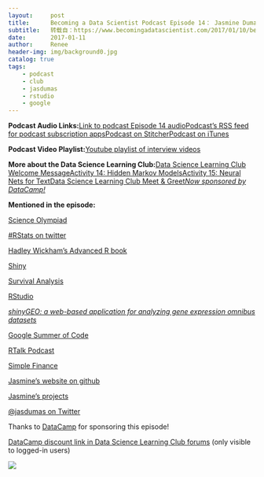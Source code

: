 ```yaml
---
layout:     post
title:      Becoming a Data Scientist Podcast Episode 14： Jasmine Dumas
subtitle:   转载自：https://www.becomingadatascientist.com/2017/01/10/becoming-a-data-scientist-podcast-episode-14-jasmine-dumas/
date:       2017-01-11
author:     Renee
header-img: img/background0.jpg
catalog: true
tags:
    - podcast
    - club
    - jasdumas
    - rstudio
    - google
---
```


**Podcast Audio Links:**[Link to podcast Episode 14 audio](https://www.becomingadatascientist.com/?post_type=podcast&p=1316)[Podcast’s RSS feed for podcast subscription apps](https://www.becomingadatascientist.com/feed/podcast)[Podcast on Stitcher](http://www.stitcher.com/podcast/becoming-a-data-scientist-podcast)[Podcast on iTunes](https://itunes.apple.com/us/podcast/becoming-data-scientist-podcast/id1076448558?mt=2)

**Podcast Video Playlist:**[Youtube playlist of interview videos](https://www.youtube.com/playlist?list=PLTnOXzOljuWZJo1IlaBcGM74P9vE0Uauc)

**More about the Data Science Learning Club:**[Data Science Learning Club Welcome Message](https://www.becomingadatascientist.com/learningclub/thread-1.html)[Activity 14: Hidden Markov Models](https://www.becomingadatascientist.com/learningclub/thread-248.html)[Activity 15: Neural Nets for Text](https://www.becomingadatascientist.com/learningclub/thread-269.html)[Data Science Learning Club Meet & Greet](https://www.becomingadatascientist.com/learningclub/forum-4.html)*[Now sponsored by DataCamp!](https://www.datacamp.com/.?tap_a=5644-dce66f&tap_s=27992-940071)*

**Mentioned in the episode:**

[Science Olympiad](https://www.soinc.org/)

[#RStats on twitter](https://twitter.com/search?vertical=default&q=%23RStats&src=typd)

[Hadley Wickham’s Advanced R book](http://amzn.to/2iegcLg)

[Shiny](https://shiny.rstudio.com/)

[Survival Analysis](https://en.wikipedia.org/wiki/Survival_analysis)

[RStudio](https://www.rstudio.com/)

[*shinyGEO: a web-based application for analyzing gene expression omnibus datasets*](http://bioinformatics.oxfordjournals.org/content/32/23/3679.abstract?sid=e8f392df-3899-4d19-9372-584abc582434)

[Google Summer of Code](https://developers.google.com/open-source/gsoc)

[RTalk Podcast](http://www.datasciguide.com/content/r-talk-podcast)

[Simple Finance](https://www.simple.com/)

[Jasmine’s website on github](https://jasdumas.github.io/)

[Jasmine’s projects](https://jasdumas.github.io/projects)

[@jasdumas on Twitter](https://twitter.com/jasdumas)

Thanks to [DataCamp](https://www.datacamp.com/.?tap_a=5644-dce66f&tap_s=27992-940071&tm_epidsode=jasmine) for sponsoring this episode!

[DataCamp discount link in Data Science Learning Club forums](https://www.becomingadatascientist.com/learningclub/thread-149.html) (only visible to logged-in users)

[![](https://www.becomingadatascientist.com/wp-content/uploads/2016/03/290_160_bads.png)
](https://www.datacamp.com/.?tap_a=5644-dce66f&tap_s=27992-940071&tm_epidsode=jasmine)
